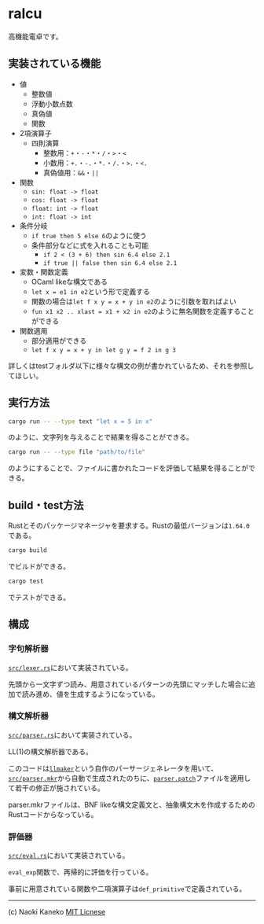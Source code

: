 # ralcu

高機能電卓です。

## 実装されている機能

- 値
  - 整数値
  - 浮動小数点数
  - 真偽値
  - 関数
- 2項演算子
  - 四則演算
    - 整数用：`+`・`-`・`*`・`/`・`>`・`<`
    - 小数用：`+.`・`-.`・`*.`・`/.`・`>.`・`<.`
    - 真偽値用：`&&`・`||`
- 関数
  - `sin: float -> float`
  - `cos: float -> float`
  - `float: int -> float`
  - `int: float -> int`
- 条件分岐
  - `if true then 5 else 6`のように使う
  - 条件部分などに式を入れることも可能
    - `if 2 < (3 + 6) then sin 6.4 else 2.1`
    - `if true || false then sin 6.4 else 2.1`
- 変数・関数定義
  - OCaml likeな構文である
  - `let x = e1 in e2`という形で定義する
  - 関数の場合は`let f x y = x + y in e2`のように引数を取ればよい
  - `fun x1 x2 .. xlast = x1 + x2 in e2`のように無名関数を定義することができる
- 関数適用
  - 部分適用ができる
  - `let f x y = x + y in let g y = f 2 in g 3`


詳しくはtestフォルダ以下に様々な構文の例が書かれているため、それを参照してほしい。

## 実行方法

```sh
cargo run -- --type text "let x = 5 in x"
```

のように、文字列を与えることで結果を得ることができる。

```sh
cargo run -- --type file "path/to/file"
```

のようにすることで、ファイルに書かれたコードを評価して結果を得ることができる。


## build・test方法

Rustとそのパッケージマネージャを要求する。Rustの最低バージョンは`1.64.0`である。

```sh
cargo build
```

でビルドができる。

```sh
cargo test
```

でテストができる。


## 構成

### 字句解析器

[`src/lexer.rs`](src/lexer.rs)において実装されている。

先頭から一文字ずつ読み、用意されているパターンの先頭にマッチした場合に追加で読み進め、値を生成するようになっている。

### 構文解析器

[`src/parser.rs`](src/parser.rs)において実装されている。

LL(1)の構文解析器である。

このコードは[`llmaker`](https://github.com/puripuri2100/llmaker)という自作のパーサージェネレータを用いて、[`src/parser.mkr`](src/parser.mkr)から自動で生成されたのちに、[`parser.patch`](src/parser.patch)ファイルを適用して若干の修正が施されている。

parser.mkrファイルは、BNF likeな構文定義文と、抽象構文木を作成するためのRustコードからなっている。


### 評価器

[`src/eval.rs`](src/eval.rs)において実装されている。

`eval_exp`関数で、再帰的に評価を行っている。

事前に用意されている関数や二項演算子は`def_primitive`で定義されている。




---

(c) Naoki Kaneko
[MIT Licnese](https://github.com/puripuri2100/ralcu/blob/master/LICENSE)
